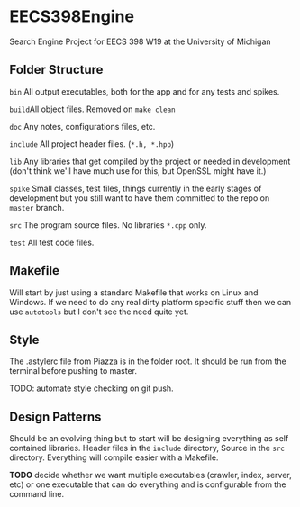# EECS398Engine
Search Engine Project for EECS 398 W19 at the University of Michigan

## Folder Structure

`bin` All output executables, both for the app and for any tests and spikes.

`build`All object files. Removed on `make clean`

`doc` Any notes, configurations files, etc.

`include` All project header files. (`*.h, *.hpp`)

`lib` Any libraries that get compiled by the project or needed in development (don't think we'll have much use for this, but OpenSSL might have it.)

`spike` Small classes, test files, things currently in the early stages of development but you still want to have them committed to the repo on `master` branch.

`src` The program source files. No libraries `*.cpp` only.

`test` All test code files.


## Makefile

Will start by just using a standard Makefile that works on Linux and Windows. If we need to do any real dirty platform specific stuff then we can use `autotools` but I don't see the need quite yet.

## Style

The .astylerc file from Piazza is in the folder root. It should be run from the terminal before pushing to master.

TODO: automate style checking on git push.

## Design Patterns

Should be an evolving thing but to start will be designing everything as self contained libraries. Header files in the `include` directory, Source in the `src` directory. Everything will compile easier with a Makefile.

**TODO** decide whether we want multiple executables (crawler, index, server, etc) or one executable that can do everything and is configurable from the command line.


